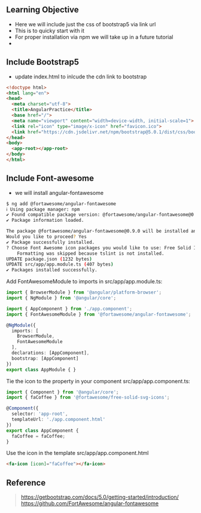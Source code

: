 ## Learning Objective
- Here we will include just the css of bootstrap5 via link url
- This is to quicky start with it 
- For proper installation via npm we will take up in a future tutorial
- 

## Include Bootstrap5
- update index.html to inlcude the cdn link to bootstrap
```html
<!doctype html>
<html lang="en">
<head>
  <meta charset="utf-8">
  <title>AngularPractice</title>
  <base href="/">
  <meta name="viewport" content="width=device-width, initial-scale=1">
  <link rel="icon" type="image/x-icon" href="favicon.ico">
  <link href="https://cdn.jsdelivr.net/npm/bootstrap@5.0.1/dist/css/bootstrap.min.css" rel="stylesheet" integrity="sha384-+0n0xVW2eSR5OomGNYDnhzAbDsOXxcvSN1TPprVMTNDbiYZCxYbOOl7+AMvyTG2x" crossorigin="anonymous">
</head>
<body>
  <app-root></app-root>
</body>
</html>
```

## Include Font-awesome
- we will install angular-fontawesome

```sh
$ ng add @fortawesome/angular-fontawesome
ℹ Using package manager: npm
✔ Found compatible package version: @fortawesome/angular-fontawesome@0.9.0.
✔ Package information loaded.

The package @fortawesome/angular-fontawesome@0.9.0 will be installed and executed.
Would you like to proceed? Yes
✔ Package successfully installed.
? Choose Font Awesome icon packages you would like to use: Free Solid Icons
    Formatting was skipped because tslint is not installed.
UPDATE package.json (1232 bytes)
UPDATE src/app/app.module.ts (407 bytes)
✔ Packages installed successfully. 
```

Add FontAwesomeModule to imports in src/app/app.module.ts:
```ts
import { BrowserModule } from '@angular/platform-browser';
import { NgModule } from '@angular/core';

import { AppComponent } from './app.component';
import { FontAwesomeModule } from '@fortawesome/angular-fontawesome';

@NgModule({
  imports: [
    BrowserModule,
    FontAwesomeModule
  ],
  declarations: [AppComponent],
  bootstrap: [AppComponent]
})
export class AppModule { }
```

Tie the icon to the property in your component src/app/app.component.ts:
```ts
import { Component } from '@angular/core';
import { faCoffee } from '@fortawesome/free-solid-svg-icons';

@Component({
  selector: 'app-root',
  templateUrl: './app.component.html'
})
export class AppComponent {
  faCoffee = faCoffee;
}
```
Use the icon in the template src/app/app.component.html
```html
<fa-icon [icon]="faCoffee"></fa-icon>
```

## Reference
> https://getbootstrap.com/docs/5.0/getting-started/introduction/
> https://github.com/FortAwesome/angular-fontawesome